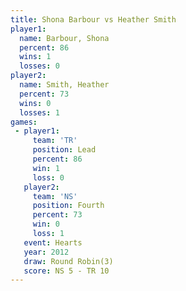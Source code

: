 ```yaml
---
title: Shona Barbour vs Heather Smith
player1:              
  name: Barbour, Shona
  percent: 86         
  wins: 1             
  losses: 0           
player2:              
  name: Smith, Heather
  percent: 73         
  wins: 0             
  losses: 1           
games:
 - player1:        
     team: 'TR'    
     position: Lead
     percent: 86   
     win: 1        
     loss: 0       
   player2:          
     team: 'NS'      
     position: Fourth
     percent: 73     
     win: 0          
     loss: 1         
   event: Hearts       
   year: 2012          
   draw: Round Robin(3)
   score: NS 5 - TR 10 
---
```

